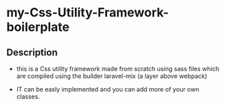 # my-Css-Utility-Framework-boilerplate

## Description 
- this is a Css utility framework made from scratch using sass files which are compiled using the builder laravel-mix (a layer above webpack)

- IT can be easly implemented and you can add more of your own classes. 
